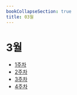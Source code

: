 ```yaml
---
bookCollapseSection: true
title: 03월
---
```

# 3월

- [1주차](Coding%20Test/2024/24.03/1주차)
- [2주차](Coding%20Test/2024/24.03/2주차)
- [3주차](Coding%20Test/2024/24.03/3주차)
- [4주차](Coding%20Test/2024/24.03/4주차)